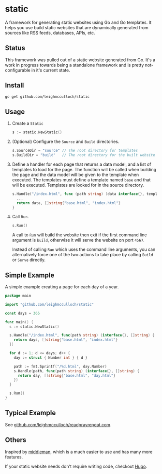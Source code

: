 # static

A framework for generating static websites using Go and Go templates. It helps you use build static websites that are dynamically generated from sources like RSS feeds, databases, APIs, etc.

## Status

This framework was pulled out of a static website generated from Go. It's a work in progress towards being a standalone framework and is pretty not-configurable in it's current state.

## Install

```bash
go get github.com/leighmcculloch/static
```

## Usage

1. Create a `Static`

    ```go
    s := static.NewStatic()
    ```

2. (Optional) Configure the `Source` and `Build` directories.

    ```go
    s.SourceDir = "source" // The root directory for templates
    s.BuildDir = "build"   // The root directory for the built website
    ```

3. Define a handler for each page that returns a data model, and a list of templates to load for the page. The function will be called when building the page and the data model will be given to the template when executed. The templates must define a template named `base` and that will be executed. Templates are looked for in the source directory.

    ```go
    s.Handle("/index.html", func (path string) (data interface{}, templates []string) {
      ...
      return data, []string{"base.html", "index.html"}
    }
    ```

4. Call `Run`.

    ```go
    s.Run()
    ```

    A call to `Run` will build the website then exit if the first command line argument is `build`, otherwise it will serve the website on port `4567`.

    Instead of calling `Run` which uses the command line arguments, you can alternatively force one of the two actions to take place by calling `Build` or `Serve` directly.

## Simple Example

A simple example creating a page for each day of a year.

```go
package main

import "github.com/leighmcculloch/static"

const days = 365

func main() {
  s := static.NewStatic()

  s.Handle("/index.html", func(path string) (interface{}, []string) {
    return days, []string{"base.html", "index.html"}
  })

  for d := 1; d <= days; d++ {
    day := struct { Number int } { d }

    path := fmt.Sprintf("/%d.html", day.Number)
    s.Handle(path, func(path string) (interface{}, []string) {
      return day, []string{"base.html", "day.html"}
    })
  }

  s.Run()
}
```

## Typical Example

See [github.com/leighmcculloch/readprayrepeat.com](https://github.com/leighmcculloch/readprayrepeat.com).

## Others

Inspired by [middleman](https://middlemanapp.com/), which is a much easier to use and has many more features.

If your static website needs don't require writing code, checkout [Hugo](https://gohugo.io).
